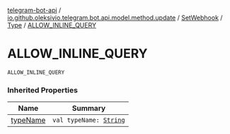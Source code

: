 [telegram-bot-api](../../../index.md) / [io.github.oleksivio.telegram.bot.api.model.method.update](../../index.md) / [SetWebhook](../index.md) / [Type](index.md) / [ALLOW_INLINE_QUERY](./-a-l-l-o-w_-i-n-l-i-n-e_-q-u-e-r-y.md)

# ALLOW_INLINE_QUERY

`ALLOW_INLINE_QUERY`

### Inherited Properties

| Name | Summary |
|---|---|
| [typeName](type-name.md) | `val typeName: `[`String`](https://kotlinlang.org/api/latest/jvm/stdlib/kotlin/-string/index.html) |
